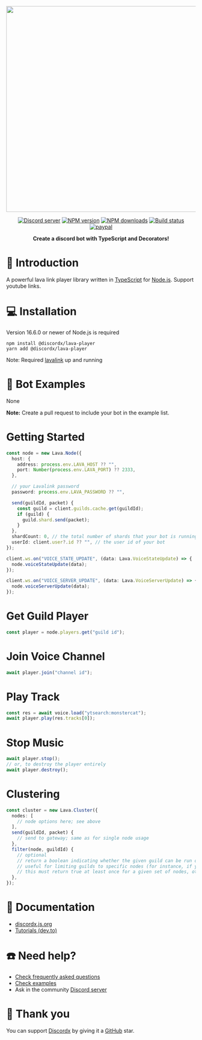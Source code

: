<div>
  <p align="center">
    <a href="https://discordx.js.org" target="_blank" rel="nofollow">
      <img src="https://discordx.js.org/discordx.svg" width="546" />
    </a>
  </p>
  <p align="center">
    <a href="https://discordx.js.org/discord"
      ><img
        src="https://img.shields.io/discord/874802018361950248?color=5865F2&logo=discord&logoColor=white"
        alt="Discord server"
    /></a>
    <a href="https://www.npmjs.com/package/@discordx/lava-player"
      ><img
        src="https://img.shields.io/npm/v/@discordx/lava-player.svg?maxAge=3600"
        alt="NPM version"
    /></a>
    <a href="https://www.npmjs.com/package/@discordx/lava-player"
      ><img
        src="https://img.shields.io/npm/dt/@discordx/lava-player.svg?maxAge=3600"
        alt="NPM downloads"
    /></a>
    <a href="https://github.com/oceanroleplay/discord.ts/actions"
      ><img
        src="https://github.com/oceanroleplay/discord.ts/workflows/Build/badge.svg"
        alt="Build status"
    /></a>
    <a href="https://www.paypal.me/vijayxmeena"
      ><img
        src="https://img.shields.io/badge/donate-paypal-F96854.svg"
        alt="paypal"
    /></a>
  </p>
  <p align="center">
    <b> Create a discord bot with TypeScript and Decorators! </b>
  </p>
</div>

# 📖 Introduction

A powerful lava link player library written in [TypeScript](https://www.typescriptlang.org) for [Node.js](https://nodejs.org). Support youtube links.

# 💻 Installation

Version 16.6.0 or newer of Node.js is required

```
npm install @discordx/lava-player
yarn add @discordx/lava-player
```

Note: Required [lavalink](https://github.com/freyacodes/Lavalink) up and running

# 🤖 Bot Examples

None

**Note:** Create a pull request to include your bot in the example list.

# Getting Started

```ts
const node = new Lava.Node({
  host: {
    address: process.env.LAVA_HOST ?? "",
    port: Number(process.env.LAVA_PORT) ?? 2333,
  },

  // your Lavalink password
  password: process.env.LAVA_PASSWORD ?? "",

  send(guildId, packet) {
    const guild = client.guilds.cache.get(guildId);
    if (guild) {
      guild.shard.send(packet);
    }
  },
  shardCount: 0, // the total number of shards that your bot is running (optional, useful if you're load balancing)
  userId: client.user?.id ?? "", // the user id of your bot
});

client.ws.on("VOICE_STATE_UPDATE", (data: Lava.VoiceStateUpdate) => {
  node.voiceStateUpdate(data);
});

client.ws.on("VOICE_SERVER_UPDATE", (data: Lava.VoiceServerUpdate) => {
  node.voiceServerUpdate(data);
});
```

# Get Guild Player

```ts
const player = node.players.get("guild id");
```

# Join Voice Channel

```ts
await player.join("channel id");
```

# Play Track

```ts
const res = await voice.load("ytsearch:monstercat");
await player.play(res.tracks[0]);
```

# Stop Music

```ts
await player.stop();
// or, to destroy the player entirely
await player.destroy();
```

# Clustering

```ts
const cluster = new Lava.Cluster({
  nodes: [
    // node options here; see above
  ],
  send(guildId, packet) {
    // send to gateway; same as for single node usage
  },
  filter(node, guildId) {
    // optional
    // return a boolean indicating whether the given guild can be run on the given node
    // useful for limiting guilds to specific nodes (for instance, if you setup lavalink edge servers to minimize latency)
    // this must return true at least once for a given set of nodes, otherwise some methods may error
  },
});
```

# 📜 Documentation

- [discordx.js.org](https://discordx.js.org)
- [Tutorials (dev.to)](https://dev.to/oceanroleplay/series/14317)

# ☎️ Need help?

- [Check frequently asked questions](https://discordx.js.org/docs/faq)
- [Check examples](https://github.com/oceanroleplay/discord.ts/tree/main/packages/discordx/examples)
- Ask in the community [Discord server](https://discordx.js.org/discord)

# 💖 Thank you

You can support [Discordx](https://www.npmjs.com/package/discordx) by giving it a [GitHub](https://github.com/oceanroleplay/discord.ts) star.
